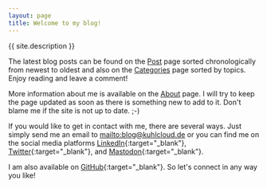 ```yaml
---
layout: page
title: Welcome to my blog!
---
```

{{ site.description }}

The latest blog posts can be found on the [Post](/posts/) page sorted chronologically from newest to oldest and also on the [Categories](/categories/) page sorted by topics. Enjoy reading and leave a comment!

More information about me is available on the [About](/about/) page. I will try to keep the page updated as soon as there is something new to add to it. Don't blame me if the site is not up to date. ;-)

If you would like to get in contact with me, there are several ways. Just simply send me an email to <mailto:blog@kuhlcloud.de> or you can find me on the social media platforms [LinkedIn](https://www.linkedin.com/in/daniel-kuhl-b8b9603b){:target="_blank"}, [Twitter](https://twitter.com/daniel1820815){:target="_blank"}, and [Mastodon](https://techhub.social/@daniel1820815){:target="_blank"}.

I am also available on [GitHub](https://github.com/daniel1820815){:target="_blank"}. So let's connect in any way you like!
